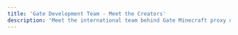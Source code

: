 ```yaml
---
title: 'Gate Development Team - Meet the Creators'
description: 'Meet the international team behind Gate Minecraft proxy development. Learn about the developers, contributors, and maintainers building the next-generation Minecraft proxy.'
---
```


<script setup>
import {
  VPTeamPage,
  VPTeamPageTitle,
  VPTeamPageSection,
  VPTeamMembers
} from 'vitepress/theme';
import { core, emeriti } from './_data/team'
</script>

<VPTeamPage>
  <VPTeamPageTitle>
    <template #title>Meet the Team</template>
    <template #lead>
      The development of Minekube OSS & services is guided by international contributors and a core team, some of whom
      have chosen to be featured below.
    </template>
  </VPTeamPageTitle>
  <VPTeamMembers :members="core" />
</VPTeamPage>
